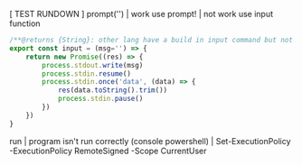 [ TEST RUNDOWN ]
prompt('')
 | work use prompt!
 | not work use input function
```js
/**@returns {String}: other lang have a build in input command but not for javascript*/
export const input = (msg='') => {
    return new Promise((res) => {
        process.stdout.write(msg)
        process.stdin.resume()
        process.stdin.once('data', (data) => {
            res(data.toString().trim())
            process.stdin.pause()
        })
    })
}
```
run
 | program isn't run correctly (console powershell)
 | Set-ExecutionPolicy -ExecutionPolicy RemoteSigned -Scope CurrentUser